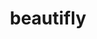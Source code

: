 ---
id: 267
title: beautifly
types: [bug,flying]
image: https://raw.githubusercontent.com/PokeAPI/sprites/master/sprites/pokemon/267.png
---